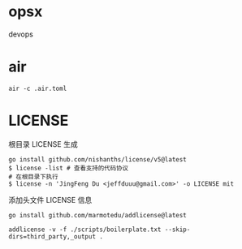 # opsx

devops

# air

```shell
air -c .air.toml
```

# LICENSE

根目录 LICENSE 生成

```shell
go install github.com/nishanths/license/v5@latest
$ license -list # 查看支持的代码协议
# 在根目录下执行
$ license -n 'JingFeng Du <jeffduuu@gmail.com>' -o LICENSE mit
```

添加头文件 LICENSE 信息

```shell
go install github.com/marmotedu/addlicense@latest

addlicense -v -f ./scripts/boilerplate.txt --skip-dirs=third_party,_output .
```